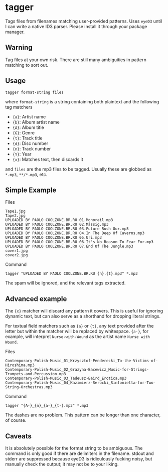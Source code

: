 # tagger

Tags files from filenames matching user-provided patterns. Uses `eyeD3` until I can write a native ID3 parser. Please install it through your package manager.

## Warning

Tag files at your own risk. There are still many ambiguities in pattern matching to sort out.

## Usage

```
tagger format-string files
```

where `format-string` is a string containing both plaintext and the following tag matchers

+ `{a}`: Artist name
+ `{b}`: Album artist name
+ `{A}`: Album title
+ `{G}`: Genre
+ `{t}`: Track title
+ `{d}`: Disc number
+ `{n}`: Track number
+ `{Y}`: Year
+ `{x}`: Matches text, then discards it

and `files` are the mp3 files to be tagged. Usually these are globbed as `*.mp3`, `**/*.mp3`, etc.

## Simple Example

Files

```
Tape1.jpg
Tape2.jpg
UPLOADED BY PAOLO COOLZONE.BR.RU 01.Monorail.mp3
UPLOADED BY PAOLO COOLZONE.BR.RU 02.Mässig.mp3
UPLOADED BY PAOLO COOLZONE.BR.RU 03.Future Rush Our.mp3
UPLOADED BY PAOLO COOLZONE.BR.RU 04.In The Deep Of Caverns.mp3
UPLOADED BY PAOLO COOLZONE.BR.RU 05.Uri.mp3
UPLOADED BY PAOLO COOLZONE.BR.RU 06.It's No Reason To Fear For.mp3
UPLOADED BY PAOLO COOLZONE.BR.RU 07.End Of The Jungle.mp3
cover1.jpg
cover2.jpg
```

Command

```
tagger "UPLOADED BY PAOLO COOLZONE.BR.RU {n}.{t}.mp3" *.mp3
```

The spam will be ignored, and the relevant tags extracted.

## Advanced example

The `{x}` matcher will discard any pattern it covers. This is useful for ignoring dynamic text, but can also serve as a shorthand for dropping literal strings.

For textual field matchers such as `{a}` or `{t}`, any text provided after the letter but within the matcher will be replaced by whitespace. `{a-}`, for example, will interpret `Nurse-with-Wound` as the artist name `Nurse with Wound`.

Files

```
Contemporary-Polish-Music_01_Krzysztof-Penderecki_To-the-Victims-of-Hiroshima.mp3
Contemporary-Polish-Music_02_Grazyna-Bacewicz_Music-for-Strings-Trumpets-and-Percussion.mp3
Contemporary-Polish-Music_03_Tadeusz-Baird_Erotica.mp3
Contemporary-Polish-Music_04_Kazimierz-Serocki_Sinfonietta-for-Two-String-Orchestras.mp3
```

Command

```
tagger "{A-}_{n}_{a-}_{t-}.mp3" *.mp3
```

The dashes are no problem. This pattern can be longer than one character, of course.

## Caveats

It is absolutely possible for the format string to be ambiguous. The command is only good if there are delimiters in the filename. stdout and stderr are suppressed because eyeD3 is ridiculously fucking noisy, but manually check the output; it may not be to your liking.
